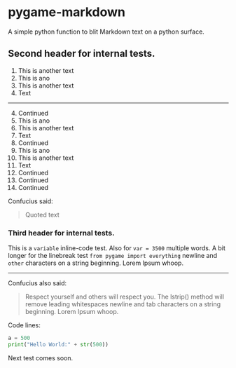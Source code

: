 # pygame-markdown

A simple python function to blit Markdown text on a python surface.

## Second header for internal tests.
1. This is another text
2. This is ano 
3. This is another text
2. Text
---
4. Continued
2. This is ano 
3. This is another text
2. Text
4. Continued
2. This is ano 
3. This is another text
2. Text
4. Continued
4. Continued
4. Continued


Confucius said:

> Quoted text

### Third header for internal tests.

This is a `variable` inline-code test. Also for `var = 3500` multiple words. A bit longer for the linebreak test
 `from pygame import everything`
newline and ` other` characters on a string beginning. Lorem Ipsum whoop. 

-----

Confucius also said:
> Respect yourself
> and others will respect you. The lstrip() method will remove leading whitespaces
newline and tab characters on a string beginning. Lorem Ipsum whoop.

Code lines:
```Python
a = 500
print("Hello World:" + str(500))
```

Next test comes soon.
